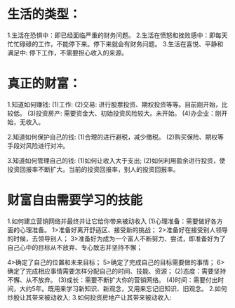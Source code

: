 # 生活的类型：
1.生活在恐惧中：即已经面临严重的财务问题。
2.生活在愤怒和挫败感中：即每天忙忙碌碌的工作，不能停下来。停下来就会有财务问题。
3.生活在喜悦、平静和满足中: 停下工作，不需要担心收入的来源。

# 真正的财富：
1.知道如何赚钱:
  (1)工作: 
  (2)交易: 进行股票投资、期权投资等等。目前刚开始，比较低。
  (3)投资房产: 需要资金大、初始投资风险较大。未开始。
  (4)办企业：刚开始，无收入。

2.知道如何保护自己的钱:
  (1)合理的进行避税，减少缴税。
  (2)购买保险、期权等手段对风险进行对冲。

3.知道如何管理自己的钱:
  (1)如何让收入大于支出;
  (2)如何利用盈余进行投资，使投资回报率不断扩大。当前的投资回报率，别人的投资回报率。

# 财富自由需要学习的技能
1.如何建立营销网络并最终并让它给你带来被动收入
(1)心理准备：需要做好各方面的心理准备。
   1>准备好离开舒适区、接受新的挑战；
   2>准备好在接受别人领导的时候，去领导别人；
   3>准备好为成为一个富人不断努力、尝试，即准备好为了自己心中的目标从不放弃、专心致志并坚持不懈；

   4>确定了自己的位置和未来目标；
   5>确定了完成自己的目标需要做的事情；
   6>确定了完成相应事情需要怎样分配自己的时间、技能、资源；
(2)态度：需要坚持不懈、从不放弃。
(3)成长：需要不断扩大你的营销网络。
(4)时间：需要付出时间，大约5年。既用来学习新知识、新观念，又用来忘记旧知识、旧观念。
2.如何炒股让其带来被动收入:
3.如何投资房地产让其带来被动收入: